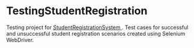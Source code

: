 # TestingStudentRegistration
Testing project for [ StudentRegistrationSystem ](https://github.com/AkvileKv/StudentRegistrationSystem). Test cases for successful and unsuccessful student registration scenarios created using Selenium WebDriver.

